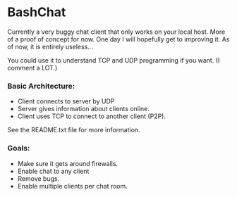 # BashChat #

Currently a very buggy chat client that only works on your local host.
More of a proof of concept for now. One day I will hopefully get to 
improving it. As of now, it is entirely useless...

You could use it to understand TCP and UDP programming if you want.
(I comment a LOT.)

### Basic Architecture: ###
   * Client connects to server by UDP
   * Server gives information about clients online.
   * Client uses TCP to connect to another client (P2P).

See the README.txt file for more information.

### Goals: ###
   * Make sure it gets around firewalls.
   * Enable chat to any client
   * Remove bugs.
   * Enable multiple clients per chat room.
